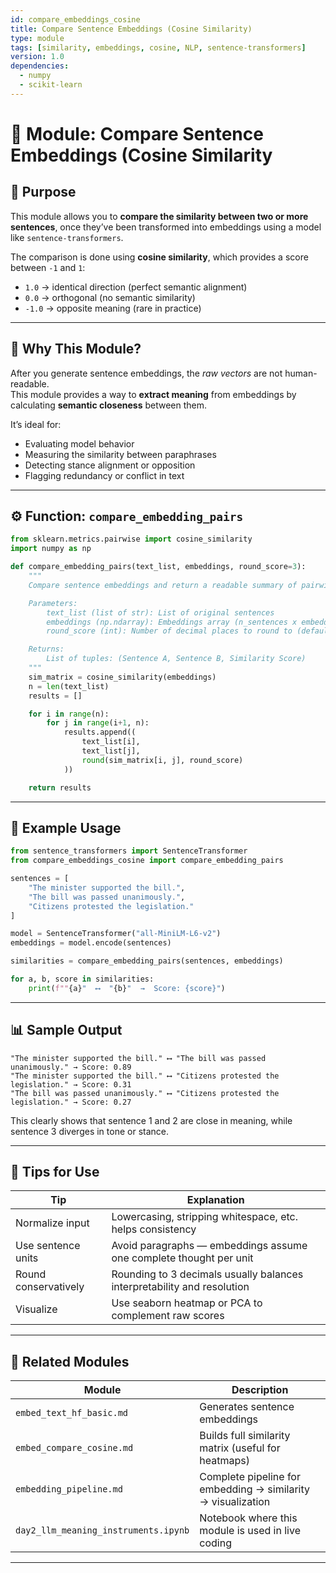 ```yaml
---
id: compare_embeddings_cosine
title: Compare Sentence Embeddings (Cosine Similarity)
type: module
tags: [similarity, embeddings, cosine, NLP, sentence-transformers]
version: 1.0
dependencies:
  - numpy
  - scikit-learn
---
```


# 📐 Module: Compare Sentence Embeddings (Cosine Similarity

## 📌 Purpose

This module allows you to **compare the similarity between two or more sentences**, once they’ve been transformed into embeddings using a model like `sentence-transformers`.

The comparison is done using **cosine similarity**, which provides a score between `-1` and `1`:
- `1.0` → identical direction (perfect semantic alignment)
- `0.0` → orthogonal (no semantic similarity)
- `-1.0` → opposite meaning (rare in practice)

---

## 🧠 Why This Module?

After you generate sentence embeddings, the *raw vectors* are not human-readable.  
This module provides a way to **extract meaning** from embeddings by calculating **semantic closeness** between them.

It’s ideal for:
- Evaluating model behavior
- Measuring the similarity between paraphrases
- Detecting stance alignment or opposition
- Flagging redundancy or conflict in text

---

## ⚙️ Function: `compare_embedding_pairs`

```python
from sklearn.metrics.pairwise import cosine_similarity
import numpy as np

def compare_embedding_pairs(text_list, embeddings, round_score=3):
    """
    Compare sentence embeddings and return a readable summary of pairwise cosine similarity.

    Parameters:
        text_list (list of str): List of original sentences
        embeddings (np.ndarray): Embeddings array (n_sentences x embedding_dim)
        round_score (int): Number of decimal places to round to (default: 3)

    Returns:
        List of tuples: (Sentence A, Sentence B, Similarity Score)
    """
    sim_matrix = cosine_similarity(embeddings)
    n = len(text_list)
    results = []

    for i in range(n):
        for j in range(i+1, n):
            results.append((
                text_list[i],
                text_list[j],
                round(sim_matrix[i, j], round_score)
            ))

    return results
```

---

## 🧪 Example Usage

```python
from sentence_transformers import SentenceTransformer
from compare_embeddings_cosine import compare_embedding_pairs

sentences = [
    "The minister supported the bill.",
    "The bill was passed unanimously.",
    "Citizens protested the legislation."
]

model = SentenceTransformer("all-MiniLM-L6-v2")
embeddings = model.encode(sentences)

similarities = compare_embedding_pairs(sentences, embeddings)

for a, b, score in similarities:
    print(f""{a}"  ⟷  "{b}"  →  Score: {score}")
```

---

## 📊 Sample Output

```
"The minister supported the bill." ⟷ "The bill was passed unanimously." → Score: 0.89
"The minister supported the bill." ⟷ "Citizens protested the legislation." → Score: 0.31
"The bill was passed unanimously." ⟷ "Citizens protested the legislation." → Score: 0.27
```

This clearly shows that sentence 1 and 2 are close in meaning, while sentence 3 diverges in tone or stance.

---

## 🧪 Tips for Use

| Tip | Explanation |
|-----|-------------|
| Normalize input | Lowercasing, stripping whitespace, etc. helps consistency |
| Use sentence units | Avoid paragraphs — embeddings assume one complete thought per unit |
| Round conservatively | Rounding to 3 decimals usually balances interpretability and resolution |
| Visualize | Use seaborn heatmap or PCA to complement raw scores |

---

## 🧱 Related Modules

| Module                         | Description                                                  |
|--------------------------------|--------------------------------------------------------------|
| `embed_text_hf_basic.md`       | Generates sentence embeddings                                |
| `embed_compare_cosine.md`      | Builds full similarity matrix (useful for heatmaps)          |
| `embedding_pipeline.md`        | Complete pipeline for embedding → similarity → visualization |
| `day2_llm_meaning_instruments.ipynb` | Notebook where this module is used in live coding           |

---
